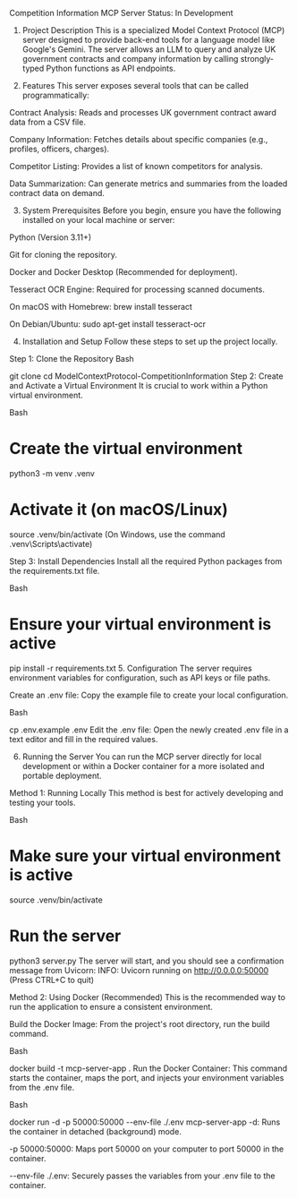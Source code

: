Competition Information MCP Server
Status: In Development

1. Project Description
This is a specialized Model Context Protocol (MCP) server designed to provide back-end tools for a language model like Google's Gemini. The server allows an LLM to query and analyze UK government contracts and company information by calling strongly-typed Python functions as API endpoints.

2. Features
This server exposes several tools that can be called programmatically:

Contract Analysis: Reads and processes UK government contract award data from a CSV file.

Company Information: Fetches details about specific companies (e.g., profiles, officers, charges).

Competitor Listing: Provides a list of known competitors for analysis.

Data Summarization: Can generate metrics and summaries from the loaded contract data on demand.

3. System Prerequisites
Before you begin, ensure you have the following installed on your local machine or server:

Python (Version 3.11+)

Git for cloning the repository.

Docker and Docker Desktop (Recommended for deployment).

Tesseract OCR Engine: Required for processing scanned documents.

On macOS with Homebrew: brew install tesseract

On Debian/Ubuntu: sudo apt-get install tesseract-ocr

4. Installation and Setup
Follow these steps to set up the project locally.

Step 1: Clone the Repository
Bash

git clone <your-repository-url>
cd ModelContextProtocol-CompetitionInformation
Step 2: Create and Activate a Virtual Environment
It is crucial to work within a Python virtual environment.

Bash

# Create the virtual environment
python3 -m venv .venv

# Activate it (on macOS/Linux)
source .venv/bin/activate
(On Windows, use the command .venv\Scripts\activate)

Step 3: Install Dependencies
Install all the required Python packages from the requirements.txt file.

Bash

# Ensure your virtual environment is active
pip install -r requirements.txt
5. Configuration
The server requires environment variables for configuration, such as API keys or file paths.

Create an .env file:
Copy the example file to create your local configuration.

Bash

cp .env.example .env
Edit the .env file:
Open the newly created .env file in a text editor and fill in the required values.

6. Running the Server
You can run the MCP server directly for local development or within a Docker container for a more isolated and portable deployment.

Method 1: Running Locally
This method is best for actively developing and testing your tools.

Bash

# Make sure your virtual environment is active
source .venv/bin/activate

# Run the server
python3 server.py
The server will start, and you should see a confirmation message from Uvicorn:
INFO: Uvicorn running on http://0.0.0.0:50000 (Press CTRL+C to quit)

Method 2: Using Docker (Recommended)
This is the recommended way to run the application to ensure a consistent environment.

Build the Docker Image:
From the project's root directory, run the build command.

Bash

docker build -t mcp-server-app .
Run the Docker Container:
This command starts the container, maps the port, and injects your environment variables from the .env file.

Bash

docker run -d -p 50000:50000 --env-file ./.env mcp-server-app
-d: Runs the container in detached (background) mode.

-p 50000:50000: Maps port 50000 on your computer to port 50000 in the container.

--env-file ./.env: Securely passes the variables from your .env file to the container.

